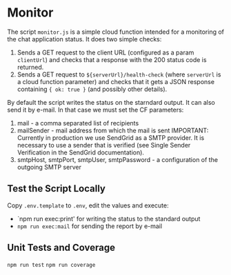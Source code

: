 # Monitor

The script `monitor.js` is a simple cloud function intended for a monitoring
of the chat application status. It does two simple checks:

1. Sends a GET request to the client URL (configured as a param `clientUrl`)
   and checks that a response with the 200 status code is returned.
2. Sends a GET request to `${serverUrl}/health-check` (where `serverUrl` is
   a cloud function parameter) and checks that it gets a JSON response
   containing `{ ok: true }` (and possibly other details).

By default the script writes the status on the starndard output. It can
also send it by e-mail. In that case we must set the CF parameters:
  1. mail - a comma separated list of recipients
  2. mailSender - mail address from which the mail is sent
     IMPORTANT: Currently in production we use SendGrid as a SMTP provider. It
                is necessary to use a sender that is verified (see Single
                Sender Verification in the SendGrid documentation).
  3. smtpHost, smtpPort, smtpUser, smtpPassword - a configuration of the
     outgoing SMTP server

## Test the Script Locally

Copy `.env.template` to `.env`, edit the values and execute:

- `npm run exec:print' for writing the status to the standard output
- `npm run exec:mail` for sending the report by e-mail

## Unit Tests and Coverage

`npm run test`
`npm run coverage`
